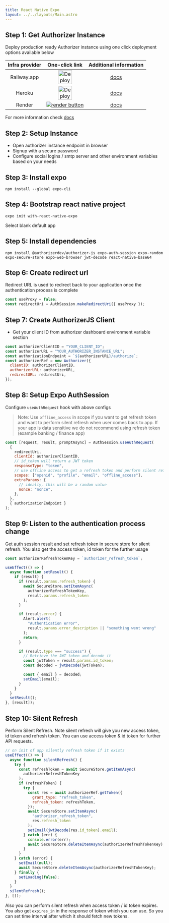 ```yaml
---
title: React Native Expo
layout: ../../layouts/Main.astro
---
```


## Step 1: Get Authorizer Instance

Deploy production ready Authorizer instance using one click deployment options available below

| **Infra provider** |                                                                                                                **One-click link**                                                                                                                |               **Additional information**               |
| :----------------: | :----------------------------------------------------------------------------------------------------------------------------------------------------------------------------------------------------------------------------------------------: | :----------------------------------------------------: |
|    Railway.app     | <a target="_blank" href="https://railway.app/new/template?template=https://github.com/authorizerdev/authorizer-railway&amp;plugins=postgresql,redis"><img src="https://railway.app/button.svg" style="height: 44px" alt="Deploy on Railway"></a> | [docs](https://docs.authorizer.dev/deployment/railway) |
|       Heroku       |             <a target="_blank" href="https://heroku.com/deploy?template=https://github.com/authorizerdev/authorizer-heroku"><img src="https://www.herokucdn.com/deploy/button.svg" alt="Deploy to Heroku" style="height: 44px;"></a>             | [docs](https://docs.authorizer.dev/deployment/heroku)  |
|       Render       |                     <a target="_blank" href="https://render.com/deploy?repo=https://github.com/authorizerdev/authorizer-render"><img alt="render button" src="https://render.com/images/deploy-to-render-button.svg" /></a>                      | [docs](https://docs.authorizer.dev/deployment/render)  |

For more information check [docs](https://docs.authorizer.dev/getting-started/)

## Step 2: Setup Instance

- Open authorizer instance endpoint in browser
- Signup with a secure password
- Configure social logins / smtp server and other environment variables based on your needs

## Step 3: Install expo

```
npm install --global expo-cli
```

## Step 4: Bootstrap react native project

```
expo init with-react-native-expo
```

Select blank default app

## Step 5: Install dependencies

```
npm install @authorizerdev/authorizer-js expo-auth-session expo-random expo-secure-store expo-web-browser jwt-decode react-native-base64
```

## Step 6: Create redirect url

Redirect URL is used to redirect back to your application once the authentication process is complete

```js
const useProxy = false;
const redirectUri = AuthSession.makeRedirectUri({ useProxy });
```

## Step 7: Create AuthorizerJS Client

- Get your client ID from authorizer dashboard environment variable section

```js
const authorizerClientID = "YOUR_CLIENT_ID";
const authorizerURL = "YOUR_AUTHORIZER_INSTANCE_URL";
const authorizationEndpoint = `${authorizerURL}/authorize`;
const authorizerRef = new Authorizer({
  clientID: authorizerClientID,
  authorizerURL: authorizerURL,
  redirectURL: redirectUri,
});
```

## Step 8: Setup Expo AuthSession

Configure `useAuthRequest` hook with above configs

> Note: Use `offline_access` in scope if you want to get refresh token and want to perform silent refresh when user comes back to app. If your app is data sensitive we do not recommend using refresh token (example banking / finance app)

```js
const [request, result, promptAsync] = AuthSession.useAuthRequest(
  {
    redirectUri,
    clientId: authorizerClientID,
    // id_token will return a JWT token
    responseType: "token",
    // use offline access to get a refresh token and perform silent refresh in background
    scopes: ["openid", "profile", "email", "offline_access"],
    extraParams: {
      // ideally, this will be a random value
      nonce: "nonce",
    },
  },
  { authorizationEndpoint }
);
```

## Step 9: Listen to the authentication process change

Get auth session result and set refresh token in secure store for silent refresh.
You also get the access token, id token for the further usage

```js
const authorizerRefreshTokenKey = `authorizer_refresh_token`;

useEffect(() => {
  async function setResult() {
    if (result) {
      if (result.params.refresh_token) {
        await SecureStore.setItemAsync(
          authorizerRefreshTokenKey,
          result.params.refresh_token
        );
      }

      if (result.error) {
        Alert.alert(
          "Authentication error",
          result.params.error_description || "something went wrong"
        );
        return;
      }

      if (result.type === "success") {
        // Retrieve the JWT token and decode it
        const jwtToken = result.params.id_token;
        const decoded = jwtDecode(jwtToken);

        const { email } = decoded;
        setEmail(email);
      }
    }
  }
  setResult();
}, [result]);
```

## Step 10: Silent Refresh

Perform Silent Refresh. Note silent refresh will give you new access token, id token and refresh token.
You can use access token & id token for further API requests.

```js
// on init of app silently refresh token if it exists
useEffect(() => {
  async function silentRefresh() {
    try {
      const refreshToken = await SecureStore.getItemAsync(
        authorizerRefreshTokenKey
      );
      if (refreshToken) {
        try {
          const res = await authorizerRef.getToken({
            grant_type: "refresh_token",
            refresh_token: refreshToken,
          });
          await SecureStore.setItemAsync(
            "authorizer_refresh_token",
            res.refresh_token
          );
          setEmail(jwtDecode(res.id_token).email);
        } catch (err) {
          console.error(err);
          await SecureStore.deleteItemAsync(authorizerRefreshTokenKey);
        }
      }
    } catch (error) {
      setEmail(null);
      await SecureStore.deleteItemAsync(authorizerRefreshTokenKey);
    } finally {
      setLoading(false);
    }
  }
  silentRefresh();
}, []);
```

Also you can perform silent refresh when access token / id token expires. You also get `expires_in` in the response of token which you can use. So you can set time interval after which it should fetch new tokens.
